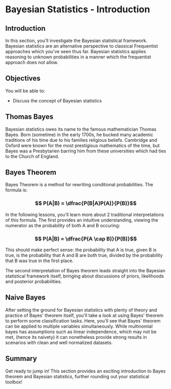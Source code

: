 
# Bayesian Statistics - Introduction

## Introduction

In this section, you'll investigate the Bayesian statistical framework. Bayesian statistics are an alternative perspective to classical Frequentist approaches which you've seen thus far. Bayesian statistics applies reasoning to unknown probabilities in a manner which the frequentist approach does not allow. 

## Objectives

You will be able to:

- Discuss the concept of Bayesian statistics
 
## Thomas Bayes
 
Bayesian statistics owes its name to the famous mathematician Thomas Bayes. Born (sometime) in the early 1700s, he bucked many academic traditions of his time due to his families religious beliefs. Cambridge and Oxford were known for the most prestigious mathematics of the time, but Bayes was a Presbytarien barring him from these universities which had ties to the Church of England. 

## Bayes Theorem

Bayes Theorem is a method for rewriting conditional probabilities. The formula is:

### $$ P(A|B) = \dfrac{P(B|A)P(A)}{P(B)}$$

In the following lessons, you'll learn more about 2 traditional interpretations of this formula. The first provides an intuitive understanding, viewing the numerator as the probability of both A and B occuring:  

### $$ P(A|B) = \dfrac{P(A \cap B)}{P(B)}$$

This should make perfect sense: the probability that A is true, given B is true, is the probability that A and B are both true, divided by the probability that B was true in the first place. 

The second interpretation of Bayes theorem leads straight into the Bayesian statistical framework itself, bringing about discussions of priors, likelihoods and posterior probabilities.

## Naive Bayes

After setting the ground for Bayesian statistics with plenty of theory and practice of Bayes' theorem itself, you'll take a look at using Bayes' theorem to perform some classification tasks. Here, you'll see that Bayes' theorem can be applied to multiple variables simultaneously. While multinomial bayes has assumptions such as linear independence, which may not be met, (hence its naivety) it can nonetheless provide strong results in scenarios with clean and well normalized datasets.

## Summary

Get ready to jump in! This section provides an exciting introduction to Bayes theorem and Bayesian statistics, further rounding out your statistical toolbox!
